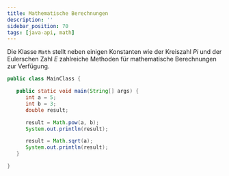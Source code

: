 ```yaml
---
title: Mathematische Berechnungen
description: ''
sidebar_position: 70
tags: [java-api, math]
---
```


Die Klasse `Math` stellt neben einigen Konstanten wie der Kreiszahl _Pi_ und der
Eulerschen Zahl _E_ zahlreiche Methoden für mathematische Berechnungen zur
Verfügung.

```java title="MainClass.java" showLineNumbers
public class MainClass {

   public static void main(String[] args) {
      int a = 5;
      int b = 3;
      double result;

      result = Math.pow(a, b);
      System.out.println(result);

      result = Math.sqrt(a);
      System.out.println(result);
   }

}
```
